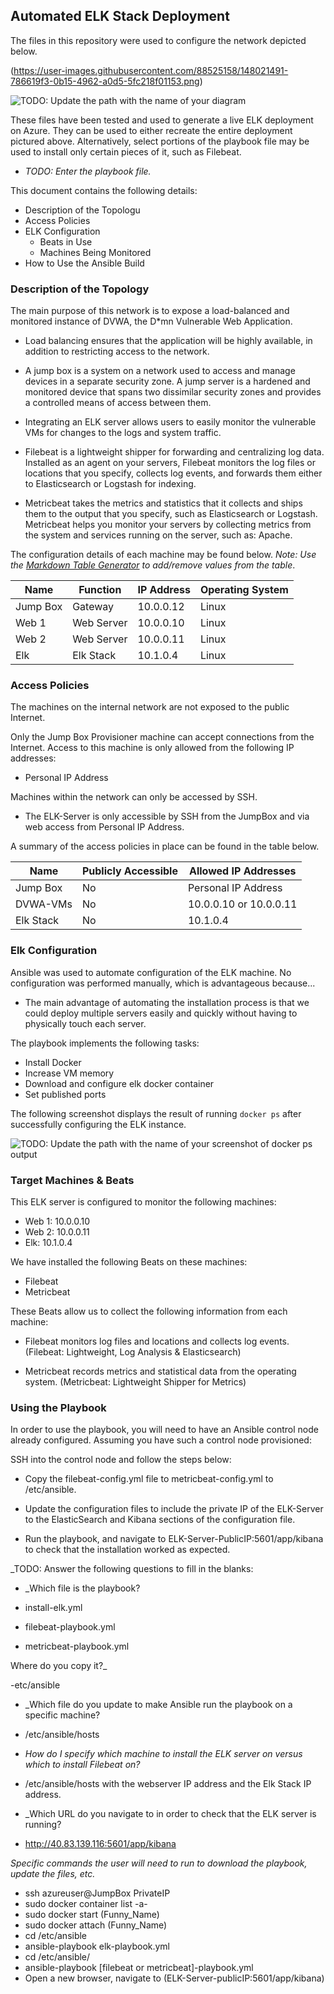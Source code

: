 ## Automated ELK Stack Deployment

The files in this repository were used to configure the network depicted below.

(https://user-images.githubusercontent.com/88525158/148021491-786619f3-0b15-4962-a0d5-5fc218f01153.png)


![TODO: Update the path with the name of your diagram](Images/diagram_filename.png)

These files have been tested and used to generate a live ELK deployment on Azure. They can be used to either recreate the entire deployment pictured above. Alternatively, select portions of the playbook file may be used to install only certain pieces of it, such as Filebeat.

  - _TODO: Enter the playbook file._

This document contains the following details:
- Description of the Topologu
- Access Policies
- ELK Configuration
  - Beats in Use
  - Machines Being Monitored
- How to Use the Ansible Build


### Description of the Topology

The main purpose of this network is to expose a load-balanced and monitored instance of DVWA, the D*mn Vulnerable Web Application.

- Load balancing ensures that the application will be highly available, in addition to restricting access to the network.

- A jump box is a system on a network used to access and manage devices in a separate security zone. A jump server is a hardened and monitored device that spans two dissimilar security zones and provides a controlled means of access between them.

- Integrating an ELK server allows users to easily monitor the vulnerable VMs for changes to the logs and system traffic.

- Filebeat is a lightweight shipper for forwarding and centralizing log data. Installed as an agent on your servers, Filebeat monitors the log files or locations that you specify, collects log events, and forwards them either to Elasticsearch or Logstash for indexing.

- Metricbeat takes the metrics and statistics that it collects and ships them to the output that you specify, such as Elasticsearch or Logstash. Metricbeat helps you monitor your servers by collecting metrics from the system and services running on the server, such as: Apache.

The configuration details of each machine may be found below.
_Note: Use the [Markdown Table Generator](http://www.tablesgenerator.com/markdown_tables) to add/remove values from the table_.

| Name     | Function   | IP Address | Operating System |
|----------|----------  |------------|------------------|
| Jump Box | Gateway    | 10.0.0.12  | Linux            |
| Web 1    | Web Server | 10.0.0.10  | Linux            |
| Web 2    | Web Server | 10.0.0.11  | Linux            |
| Elk      | Elk Stack  | 10.1.0.4   | Linux            |

### Access Policies

The machines on the internal network are not exposed to the public Internet. 

Only the Jump Box Provisioner machine can accept connections from the Internet. Access to this machine is only allowed from the following IP addresses:

- Personal IP Address

Machines within the network can only be accessed by SSH.

- The ELK-Server is only accessible by SSH from the JumpBox and via web access from Personal IP Address.

A summary of the access policies in place can be found in the table below.

| Name     | Publicly Accessible | Allowed IP Addresses  |
|----------|---------------------|---------------------- |
| Jump Box | No                  | Personal IP Address   |
| DVWA-VMs | No                  |10.0.0.10 or 10.0.0.11 |
| Elk Stack| No                  |     10.1.0.4          |

### Elk Configuration

Ansible was used to automate configuration of the ELK machine. No configuration was performed manually, which is advantageous because...
- The main advantage of automating the installation process is that we could deploy multiple servers easily and quickly without having to physically touch each server.

The playbook implements the following tasks:
- Install Docker
- Increase VM memory
- Download and configure elk docker container
- Set published ports

The following screenshot displays the result of running `docker ps` after successfully configuring the ELK instance.

![TODO: Update the path with the name of your screenshot of docker ps output](Images/docker_ps_output.png)

### Target Machines & Beats
This ELK server is configured to monitor the following machines:

- Web 1: 10.0.0.10
- Web 2: 10.0.0.11
- Elk: 10.1.0.4

We have installed the following Beats on these machines:

- Filebeat
- Metricbeat

These Beats allow us to collect the following information from each machine:

- Filebeat monitors log files and locations and collects log events. (Filebeat: Lightweight, Log Analysis & Elasticsearch)

- Metricbeat records metrics and statistical data from the operating system. (Metricbeat: Lightweight Shipper for Metrics)

### Using the Playbook

In order to use the playbook, you will need to have an Ansible control node already configured. Assuming you have such a control node provisioned: 

SSH into the control node and follow the steps below:

- Copy the filebeat-config.yml file to metricbeat-config.yml to /etc/ansible.

- Update the configuration files to include the private IP of the ELK-Server to the ElasticSearch and Kibana sections of the configuration file.

- Run the playbook, and navigate to ELK-Server-PublicIP:5601/app/kibana to check that the installation worked as expected.

_TODO: Answer the following questions to fill in the blanks:

- _Which file is the playbook?

- install-elk.yml
- filebeat-playbook.yml
- metricbeat-playbook.yml

 Where do you copy it?_

-etc/ansible

- _Which file do you update to make Ansible run the playbook on a specific machine? 

- /etc/ansible/hosts

- _How do I specify which machine to install the ELK server on versus which to install Filebeat on?_

- /etc/ansible/hosts with the webserver IP address and the Elk Stack IP address.

- _Which URL do you navigate to in order to check that the ELK server is running?
- http://40.83.139.116:5601/app/kibana

_Specific commands the user will need to run to download the playbook, update the files, etc._

- ssh azureuser@JumpBox PrivateIP
- sudo docker container list -a-
- sudo docker start (Funny_Name)
- sudo docker attach (Funny_Name)
- cd /etc/ansible
- ansible-playbook elk-playbook.yml 
- cd /etc/ansible/
- ansible-playbook [filebeat or metricbeat]-playbook.yml 
- Open a new browser, navigate to (ELK-Server-publicIP:5601/app/kibana) 
